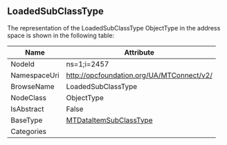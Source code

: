 <!-- objecttype -->
## LoadedSubClassType
  
<!-- end of text -->
The representation of the LoadedSubClassType ObjectType in the address space is shown in the following table:  

|Name|Attribute|
|---|---|
|NodeId|ns=1;i=2457|
|NamespaceUri|http://opcfoundation.org/UA/MTConnect/v2/|
|BrowseName|LoadedSubClassType|
|NodeClass|ObjectType|
|IsAbstract|False|
|BaseType|[MTDataItemSubClassType](../../ObjectTypes/MTDataItemSubClassType/readme.md)|
|Categories||

